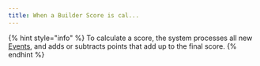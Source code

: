 ```yaml
---
title: When a Builder Score is cal...
---
```


{% hint style="info" %}
To calculate a score, the system processes all new [Events](../../protocol-concepts/event.md), and adds or subtracts points that add up to the final score.
{% endhint %}
